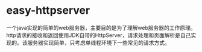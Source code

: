 easy-httpserver
=================

一个java实现的简单的web服务器，主要目的是为了理解web服务器的工作原理。http请求的接收和返回使用JDK自带的HttpServer，请求处理和页面解析是自己实现的。该服务器实现简单，只考虑单线程环境下一些常见的请求方式。
